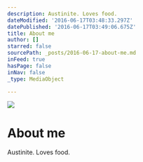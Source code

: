 ```yaml
---
description: Austinite. Loves food.
dateModified: '2016-06-17T03:48:33.297Z'
datePublished: '2016-06-17T03:49:06.675Z'
title: About me
author: []
starred: false
sourcePath: _posts/2016-06-17-about-me.md
inFeed: true
hasPage: false
inNav: false
_type: MediaObject

---
```

![](https://the-grid-user-content.s3-us-west-2.amazonaws.com/d99828b8-fdce-4ef5-a977-5af1a93d460e.jpg)

# About me

Austinite. Loves food.